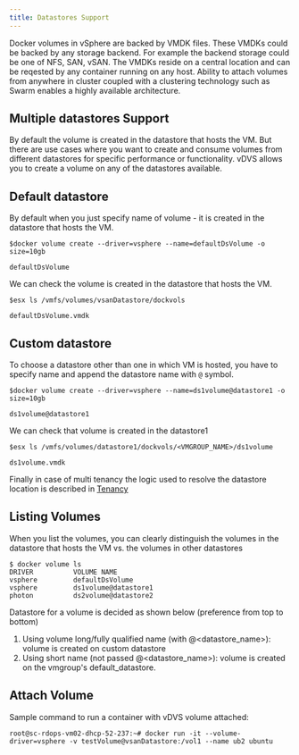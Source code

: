 ```yaml
---
title: Datastores Support
---
```


Docker volumes in vSphere are backed by VMDK files. These VMDKs could be backed by any storage backend. For example the backend storage could be one of NFS, SAN, vSAN. The VMDKs reside on a central location and can be reqested by any container running on any host. Ability to attach volumes from anywhere in cluster coupled with a clustering technology such as Swarm enables a highly available architecture.

## Multiple datastores Support

By default the volume is created in the datastore that hosts the VM. But there are use cases where you want to create and consume volumes from different datastores for specific performance or functionality. vDVS allows you to create a volume on any of the datastores available.

## Default datastore
By default when you just specify name of volume - it is created in the datastore that hosts the VM. 

```
$docker volume create --driver=vsphere --name=defaultDsVolume -o size=10gb

defaultDsVolume
```
We can check the volume is created in the datastore that hosts the VM.

```
$esx ls /vmfs/volumes/vsanDatastore/dockvols

defaultDsVolume.vmdk
```

## Custom datastore

To choose a datastore other than one in which VM is hosted, you have to specify name and append the datastore name with ```@``` symbol.

```
$docker volume create --driver=vsphere --name=ds1volume@datastore1 -o size=10gb

ds1volume@datastore1
``` 
We can check that volume is created in the datastore1

```
$esx ls /vmfs/volumes/datastore1/dockvols/<VMGROUP_NAME>/ds1volume

ds1volume.vmdk
```

Finally in case of multi tenancy the logic used to resolve the datastore location is described in [Tenancy](tenancy.html#default-datastore)

## Listing Volumes

When you list the volumes, you can clearly distinguish the volumes in the datastore that hosts the VM vs. the volumes in other datastores

```
$ docker volume ls
DRIVER 			VOLUME NAME
vsphere			defaultDsVolume
vsphere			ds1volume@datastore1
photon			ds2volume@datastore2
```

Datastore for a volume is decided as shown below (preference from top to bottom)

1. Using volume long/fully qualified name (with @<datastore_name>): volume is created on custom datastore
2. Using short name (not passed @<datastore_name>): volume is created on the vmgroup's default_datastore.

## Attach Volume

Sample command to run a container with vDVS volume attached:

```
root@sc-rdops-vm02-dhcp-52-237:~# docker run -it --volume-driver=vsphere -v testVolume@vsanDatastore:/vol1 --name ub2 ubuntu
```
